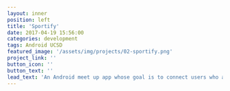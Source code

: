 ```yaml
---
layout: inner
position: left
title: 'Sportify'
date: 2017-04-19 15:56:00
categories: development
tags: Android UCSD
featured_image: '/assets/img/projects/02-sportify.png'
project_link: ''
button_icon: ''
button_text: ''
lead_text: 'An Android meet up app whose goal is to connect users who are interested in engaging in outdoor activities with other users who share the same interest.'
---
```

